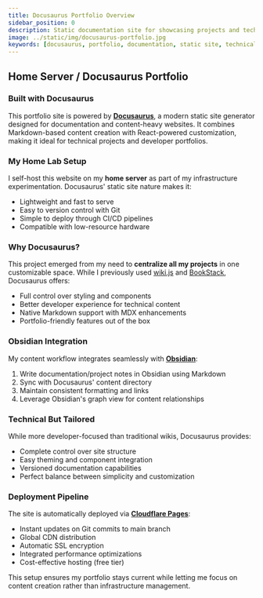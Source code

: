 ```yaml
---
title: Docusaurus Portfolio Overview
sidebar_position: 0
description: Static documentation site for showcasing projects and technical expertise
image: ../static/img/docusaurus-portfolio.jpg
keywords: [docusaurus, portfolio, documentation, static site, technical writing]
---
```

## Home Server / Docusaurus Portfolio

### Built with Docusaurus
This portfolio site is powered by **[Docusaurus](https://docusaurus.io/)**, a modern static site generator designed for documentation and content-heavy websites. It combines Markdown-based content creation with React-powered customization, making it ideal for technical projects and developer portfolios.

### My Home Lab Setup
I self-host this website on my **home server** as part of my infrastructure experimentation. Docusaurus' static site nature makes it:
- Lightweight and fast to serve
- Easy to version control with Git
- Simple to deploy through CI/CD pipelines
- Compatible with low-resource hardware

### Why Docusaurus?
This project emerged from my need to **centralize all my projects** in one customizable space. While I previously used [wiki.js](https://js.wiki/) and [BookStack](https://www.bookstackapp.com/), Docusaurus offers:
- Full control over styling and components
- Better developer experience for technical content
- Native Markdown support with MDX enhancements
- Portfolio-friendly features out of the box

### Obsidian Integration
My content workflow integrates seamlessly with **[Obsidian](https://obsidian.md/)**:
1. Write documentation/project notes in Obsidian using Markdown
2. Sync with Docusaurus' content directory
3. Maintain consistent formatting and links
4. Leverage Obsidian's graph view for content relationships

### Technical But Tailored
While more developer-focused than traditional wikis, Docusaurus provides:
- Complete control over site structure
- Easy theming and component integration
- Versioned documentation capabilities
- Perfect balance between simplicity and customization

### Deployment Pipeline
The site is automatically deployed via **[Cloudflare Pages](https://pages.cloudflare.com/)**:
- Instant updates on Git commits to main branch
- Global CDN distribution
- Automatic SSL encryption
- Integrated performance optimizations
- Cost-effective hosting (free tier)

This setup ensures my portfolio stays current while letting me focus on content creation rather than infrastructure management.